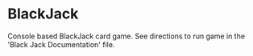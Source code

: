 # BlackJack
Console based BlackJack card game. See directions to run game in the 'Black Jack Documentation' file. 

